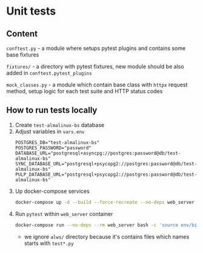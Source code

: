 # Unit tests
## Content
`conftest.py` - a module where setups pytest plugins and contains some base fixtures

`fixtures/` - a directory with pytest fixtures, new module should be also added in `conftest.pytest_plugins`

`mock_classes.py` - a module which contain base class with `httpx` request method, setup logic for each test suite and HTTP status codes
## How to run tests locally
1. Create `test-almalinux-bs` database
2. Adjust variables in `vars.env`
    ```
    POSTGRES_DB="test-almalinux-bs"
    POSTGRES_PASSWORD="password"
    DATABASE_URL="postgresql+asyncpg://postgres:password@db/test-almalinux-bs"
    SYNC_DATABASE_URL="postgresql+psycopg2://postgres:password@db/test-almalinux-bs"
    PULP_DATABASE_URL="postgresql+psycopg2://postgres:password@db/test-almalinux-bs"
    ```
3. Up docker-compose services
    ```bash
    docker-compose up -d --build --force-recreate --no-deps web_server db
    ```
4. Run `pytest` within `web_server` container
    ```bash
    docker-compose run --no-deps --rm web_server bash -c 'source env/bin/activate && pytest -v --ignore alws/'
    ```
    - we ignore `alws/` directory because it's contains files which names starts with `test*.py`
